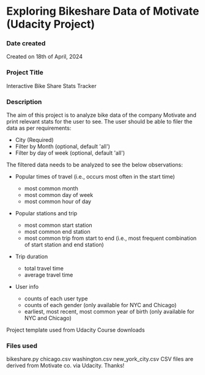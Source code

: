 # Exploring Bikeshare Data of Motivate (Udacity Project)

### Date created
Created on 18th of April, 2024

### Project Title
Interactive Bike Share Stats Tracker 

### Description	
The aim of this project is to analyze bike data of the company Motivate and print relevant stats for the user to see.
The user should be able to filer the data as per requirements:

- City (Required)
- Filter by Month (optional, default 'all')
- Filter by day of week (optional, default 'all')

The filtered data needs to be analyzed to see the below observations:
- Popular times of travel (i.e., occurs most often in the start time)
	- most common month
	- most common day of week
	- most common hour of day

- Popular stations and trip
	- most common start station
	- most common end station
	- most common trip from start to end (i.e., most frequent combination of start station and end station)

- Trip duration
	- total travel time
	- average travel time

- User info
	- counts of each user type
	- counts of each gender (only available for NYC and Chicago)
	- earliest, most recent, most common year of birth (only available for NYC and Chicago)
	
Project template used from Udacity Course downloads

### Files used
bikeshare.py
chicago.csv
washington.csv
new_york_city.csv
CSV files are derived from Motivate co. via Udacity. Thanks!